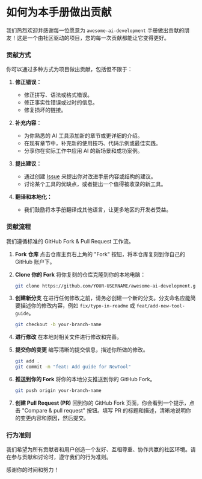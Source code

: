 # 如何为本手册做出贡献

我们热烈欢迎并感谢每一位愿意为 `awesome-ai-development` 手册做出贡献的朋友！这是一个由社区驱动的项目，您的每一次贡献都能让它变得更好。

### 贡献方式

你可以通过多种方式为项目做出贡献，包括但不限于：

1.  **修正错误：**
    *   修正拼写、语法或格式错误。
    *   修正事实性错误或过时的信息。
    *   修复损坏的链接。

2.  **补充内容：**
    *   为你熟悉的 AI 工具添加新的章节或更详细的介绍。
    *   在现有章节中，补充新的使用技巧、代码示例或最佳实践。
    *   分享你在实际工作中应用 AI 的新场景和成功案例。

3.  **提出建议：**
    *   通过创建 [Issue](https://github.com/your-username/awesome-ai-development/issues) 来提出你对改进手册内容或结构的建议。
    *   讨论某个工具的优缺点，或者提出一个值得被收录的新工具。

4.  **翻译和本地化：**
    *   我们鼓励将本手册翻译成其他语言，让更多地区的开发者受益。

### 贡献流程

我们遵循标准的 GitHub Fork & Pull Request 工作流。

1.  **Fork 仓库**
    点击仓库主页右上角的 "Fork" 按钮，将本仓库复刻到你自己的 GitHub 账户下。

2.  **Clone 你的 Fork**
    将你复刻的仓库克隆到你的本地电脑：
    ```bash
    git clone https://github.com/YOUR-USERNAME/awesome-ai-development.git
    ```

3.  **创建新分支**
    在进行任何修改之前，请务必创建一个新的分支。分支命名应能简要描述你的修改内容，例如 `fix/typo-in-readme` 或 `feat/add-new-tool-guide`。
    ```bash
    git checkout -b your-branch-name
    ```

4.  **进行修改**
    在本地对相关文件进行修改和完善。

5.  **提交你的变更**
    编写清晰的提交信息，描述你所做的修改。
    ```bash
    git add .
    git commit -m "feat: Add guide for NewTool"
    ```

6.  **推送到你的 Fork**
    将你的本地分支推送到你的 GitHub Fork。
    ```bash
    git push origin your-branch-name
    ```

7.  **创建 Pull Request (PR)**
    回到你的 GitHub Fork 页面，你会看到一个提示，点击 "Compare & pull request" 按钮。填写 PR 的标题和描述，清晰地说明你的变更内容和原因，然后提交。

### 行为准则

我们希望为所有贡献者和用户创造一个友好、互相尊重、协作共赢的社区环境。请在参与贡献和讨论时，遵守我们的行为准则。

感谢你的时间和努力！